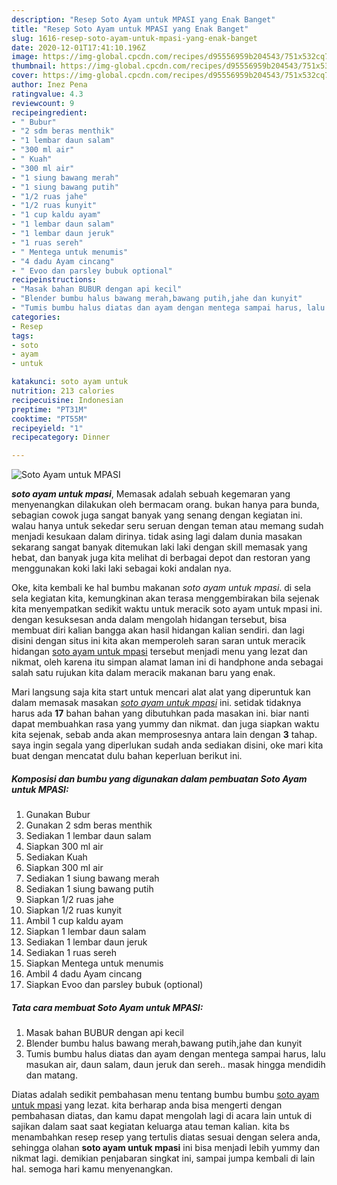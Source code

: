 ```yaml
---
description: "Resep Soto Ayam untuk MPASI yang Enak Banget"
title: "Resep Soto Ayam untuk MPASI yang Enak Banget"
slug: 1616-resep-soto-ayam-untuk-mpasi-yang-enak-banget
date: 2020-12-01T17:41:10.196Z
image: https://img-global.cpcdn.com/recipes/d95556959b204543/751x532cq70/soto-ayam-untuk-mpasi-foto-resep-utama.jpg
thumbnail: https://img-global.cpcdn.com/recipes/d95556959b204543/751x532cq70/soto-ayam-untuk-mpasi-foto-resep-utama.jpg
cover: https://img-global.cpcdn.com/recipes/d95556959b204543/751x532cq70/soto-ayam-untuk-mpasi-foto-resep-utama.jpg
author: Inez Pena
ratingvalue: 4.3
reviewcount: 9
recipeingredient:
- " Bubur"
- "2 sdm beras menthik"
- "1 lembar daun salam"
- "300 ml air"
- " Kuah"
- "300 ml air"
- "1 siung bawang merah"
- "1 siung bawang putih"
- "1/2 ruas jahe"
- "1/2 ruas kunyit"
- "1 cup kaldu ayam"
- "1 lembar daun salam"
- "1 lembar daun jeruk"
- "1 ruas sereh"
- " Mentega untuk menumis"
- "4 dadu Ayam cincang"
- " Evoo dan parsley bubuk optional"
recipeinstructions:
- "Masak bahan BUBUR dengan api kecil"
- "Blender bumbu halus bawang merah,bawang putih,jahe dan kunyit"
- "Tumis bumbu halus diatas dan ayam dengan mentega sampai harus, lalu masukan air, daun salam, daun jeruk dan sereh.. masak hingga mendidih dan matang."
categories:
- Resep
tags:
- soto
- ayam
- untuk

katakunci: soto ayam untuk 
nutrition: 213 calories
recipecuisine: Indonesian
preptime: "PT31M"
cooktime: "PT55M"
recipeyield: "1"
recipecategory: Dinner

---
```



![Soto Ayam untuk MPASI](https://img-global.cpcdn.com/recipes/d95556959b204543/751x532cq70/soto-ayam-untuk-mpasi-foto-resep-utama.jpg)

<b><i>soto ayam untuk mpasi</i></b>, Memasak adalah sebuah kegemaran yang menyenangkan dilakukan oleh bermacam orang. bukan hanya para bunda, sebagian cowok juga sangat banyak yang senang dengan kegiatan ini. walau hanya untuk sekedar seru seruan dengan teman atau memang sudah menjadi kesukaan dalam dirinya. tidak asing lagi dalam dunia masakan sekarang sangat banyak ditemukan laki laki dengan skill memasak yang hebat, dan banyak juga kita melihat di berbagai depot dan restoran yang menggunakan koki laki laki sebagai koki andalan nya.



Oke, kita kembali ke hal bumbu makanan <i>soto ayam untuk mpasi</i>. di sela sela kegiatan kita, kemungkinan akan terasa menggembirakan bila sejenak kita menyempatkan sedikit waktu untuk meracik soto ayam untuk mpasi ini. dengan kesuksesan anda dalam mengolah hidangan tersebut, bisa membuat diri kalian bangga akan hasil hidangan kalian sendiri. dan lagi disini dengan situs ini kita akan memperoleh saran saran untuk meracik hidangan <u>soto ayam untuk mpasi</u> tersebut menjadi menu yang lezat dan nikmat, oleh karena itu simpan alamat laman ini di handphone anda sebagai salah satu rujukan kita dalam meracik makanan baru yang enak.


Mari langsung saja kita start untuk mencari alat alat yang diperuntuk kan dalam memasak masakan <u><i>soto ayam untuk mpasi</i></u> ini. setidak tidaknya harus ada <b>17</b> bahan bahan yang dibutuhkan pada masakan ini. biar nanti dapat membuahkan rasa yang yummy dan nikmat. dan juga siapkan waktu kita sejenak, sebab anda akan memprosesnya antara lain dengan <b>3</b> tahap. saya ingin segala yang diperlukan sudah anda sediakan disini, oke mari kita buat dengan mencatat dulu bahan keperluan berikut ini.

<!--inarticleads1-->

##### Komposisi dan bumbu yang digunakan dalam pembuatan Soto Ayam untuk MPASI:

1. Gunakan  Bubur
1. Gunakan 2 sdm beras menthik
1. Sediakan 1 lembar daun salam
1. Siapkan 300 ml air
1. Sediakan  Kuah
1. Siapkan 300 ml air
1. Sediakan 1 siung bawang merah
1. Sediakan 1 siung bawang putih
1. Siapkan 1/2 ruas jahe
1. Siapkan 1/2 ruas kunyit
1. Ambil 1 cup kaldu ayam
1. Siapkan 1 lembar daun salam
1. Sediakan 1 lembar daun jeruk
1. Sediakan 1 ruas sereh
1. Siapkan  Mentega untuk menumis
1. Ambil 4 dadu Ayam cincang
1. Siapkan  Evoo dan parsley bubuk (optional)




<!--inarticleads2-->

##### Tata cara membuat Soto Ayam untuk MPASI:

1. Masak bahan BUBUR dengan api kecil
1. Blender bumbu halus bawang merah,bawang putih,jahe dan kunyit
1. Tumis bumbu halus diatas dan ayam dengan mentega sampai harus, lalu masukan air, daun salam, daun jeruk dan sereh.. masak hingga mendidih dan matang.




Diatas adalah sedikit pembahasan menu tentang bumbu bumbu <u>soto ayam untuk mpasi</u> yang lezat. kita berharap anda bisa mengerti dengan pembahasan diatas, dan kamu dapat mengolah lagi di acara lain untuk di sajikan dalam saat saat kegiatan keluarga atau teman kalian. kita bs menambahkan resep resep yang tertulis diatas sesuai dengan selera anda, sehingga olahan <b>soto ayam untuk mpasi</b> ini bisa menjadi lebih yummy dan nikmat lagi. demikian penjabaran singkat ini, sampai jumpa kembali di lain hal. semoga hari kamu menyenangkan.

